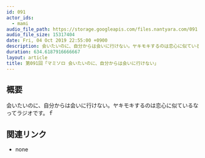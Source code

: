 ```yaml
---
id: 091
actor_ids:
  - mami
audio_file_path: https://storage.googleapis.com/files.nantyara.com/091.mp3
audio_file_size: 15317404
date: Fri, 04 Oct 2019 22:55:00 +0900
description: 会いたいのに、自分からは会いに行けない。ヤキモキするのは恋心に似ているなってラジオです。
duration: 634.6187916666667
layout: article
title: 第091回「マミソロ 会いたいのに、自分からは会いに行けない」
---
```

## 概要

会いたいのに、自分からは会いに行けない。ヤキモキするのは恋心に似ているなってラジオです。ｆ

## 関連リンク

* none
